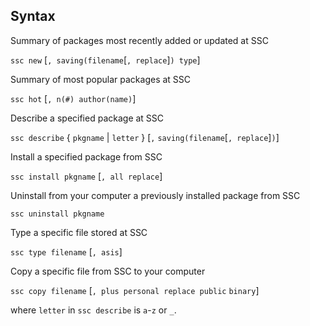 ## Syntax

Summary of packages most recently added or updated at SSC

`ssc new` \[`, saving(filename`\[`, replace`\]`) type`\]

Summary of most popular packages at SSC

`ssc hot` \[`, n(#) author(name)`\]

Describe a specified package at SSC

`ssc describe` { `pkgname` \| `letter`
} \[`,`
`saving(filename`\[`, replace`\]`)`\]

Install a specified package from SSC

`ssc install pkgname` \[`, all replace`\]

Uninstall from your computer a previously installed package from SSC

`ssc uninstall pkgname`

Type a specific file stored at SSC

`ssc type filename` \[`, asis`\]

Copy a specific file from SSC to your computer

`ssc copy filename` \[`, plus personal replace public`
`binary`\]

where `letter` in `ssc describe` is `a`-`z` or `_`.
